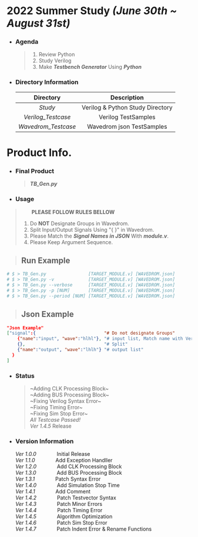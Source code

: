 # 2022 Summer Study  *(June 30th ~ August 31st)*
+ ### Agenda
    >1. Review Python
    >2. Study Verilog
    >3. Make __*Testbench Generator*__ Using __*Python*__  
+ ### Directory Information

    |Directory|Description|  
    |:---:|:--------:|  
    |*Study*|Verilog & Python Study Directory |  
    |*Verilog_Testcase*| Verilog TestSamples |
    |*Wavedrom_Testcase*| Wavedrom json TestSamples |  

# Product Info.
+ ### Final Product
    >__*TB_Gen.py*__ 

+ ### Usage
>  __PLEASE FOLLOW RULES BELLOW__
> 1. Do __NOT__ Designate Groups in Wavedrom.  
> 2. Split Input/Output Signals Using "{ }" in Wavedrom.  
> 3. Please Match the __*Signal Names in JSON*__ With __*module.v*__.    
> 4. Please Keep Argument Sequence.  

> ## Run Example  
```bash
# $ > TB_Gen.py                [TARGET_MODULE.v] [WAVEDROM.json] 
# $ > TB_Gen.py -v             [TARGET_MODULE.v] [WAVEDROM.json]
# $ > TB_Gen.py --verbose      [TARGET_MODULE.v] [WAVEDROM.json]
# $ > TB_Gen.py -p [NUM]       [TARGET_MODULE.v] [WAVEDROM.json]
# $ > TB_Gen.py --period [NUM] [TARGET_MODULE.v] [WAVEDROM.json]
```
> ## Json Example  
```json
"Json Example"
["signal":{                          "# Do not designate Groups"
    {"name":"input", "wave":"hlhl"}, "# input list, Match name with Verilog Module"
    {},                              "# Split"
    {"name":"output", "wave":"lhlh"} "# output list"
  }
]    
```

+ ### Status
    > ~Adding CLK Processing Block~  
    > ~Adding BUS Processing Block~  
    > ~Fixing Verilog Syntax Error~  
    > ~Fixing Timing Error~  
    > ~Fixing Sim Stop Error~  
    >_All Testcase Passed!_  
    > *Ver 1.4.5* Release  
+ ### Version Information
    *Ver 1.0.0*    Initial Release  
    *Ver 1.1.0*    Add Exception Handller    
    *Ver 1.2.0*    Add CLK Processing Block  
    *Ver 1.3.0*    Add BUS Processing Block  
    *Ver 1.3.1*    Patch Syntax Error  
    *Ver 1.4.0*    Add Simulation Stop Time  
    *Ver 1.4.1*    Add Comment  
    *Ver 1.4.2*    Patch Testvector Syntax  
    *Ver 1.4.3*    Patch Minor Errors  
    *Ver 1.4.4*    Patch Timing Error  
    *Ver 1.4.5*    Algorithm Optimization  
    *Ver 1.4.6*    Patch Sim Stop Error  
    *Ver 1.4.7*    Patch Indent Error & Rename Functions
